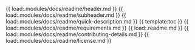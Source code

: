 {{ load:.modules/docs/readme/header.md }}
{{ load:.modules/docs/readme/subheader.md }}
{{ load:.modules/docs/readme/quick-description.md }}
{{ template:toc }}
{{ load:.modules/docs/readme/requirements.md }}
{{ load:.readme.md }}
{{ load:.modules/docs/readme/contributing-details.md }}
{{ load:.modules/docs/readme/license.md }}
